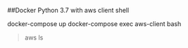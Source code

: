 
##Docker Python 3.7 with aws client shell

docker-compose up
docker-compose exec aws-client bash
 > aws ls
